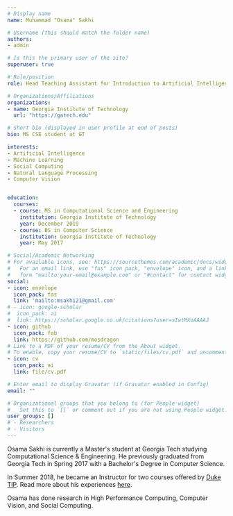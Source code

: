 ```yaml
---
# Display name
name: Muhammad "Osama" Sakhi

# Username (this should match the folder name)
authors:
- admin

# Is this the primary user of the site?
superuser: true

# Role/position
role: Head Teaching Assistant for Introduction to Artificial Intelligence

# Organizations/Affiliations
organizations:
- name: Georgia Institute of Technology
  url: "https://gatech.edu"

# Short bio (displayed in user profile at end of posts)
bio: MS CSE student at GT

interests:
- Artificial Intelligence
- Machine Learning
- Social Computing
- Natural Language Processing
- Computer Vision


education:
  courses:
  - course: MS in Computational Science and Engineering
    institution: Georgia Institute of Technology
    year: December 2019
  - course: BS in Computer Science
    institution: Georgia Institute of Technology
    year: May 2017

# Social/Academic Networking
# For available icons, see: https://sourcethemes.com/academic/docs/widgets/#icons
#   For an email link, use "fas" icon pack, "envelope" icon, and a link in the
#   form "mailto:your-email@example.com" or "#contact" for contact widget.
social:
- icon: envelope
  icon_pack: fas
  link: 'mailto:msakhi21@gmail.com'
# - icon: google-scholar
#  icon_pack: ai
#  link: https://scholar.google.co.uk/citations?user=sIwtMXoAAAAJ
- icon: github
  icon_pack: fab
  link: https://github.com/mosdragon
# Link to a PDF of your resume/CV from the About widget.
# To enable, copy your resume/CV to `static/files/cv.pdf` and uncomment the lines below.
- icon: cv
  icon_pack: ai
  link: file/cv.pdf

# Enter email to display Gravatar (if Gravatar enabled in Config)
email: ""

# Organizational groups that you belong to (for People widget)
#   Set this to `[]` or comment out if you are not using People widget.
user_groups: []
# - Researchers
# - Visitors
---
```


Osama Sakhi is currently a Master's student at Georgia Tech studying Computational Science & Engineering. He previously graduated from Georgia Tech in Spring 2017 with a Bachelor's Degree in Computer Science.

In Summer 2018, he became an Instructor for two courses offered by [Duke TIP](https://tip.duke.edu/). Read more about his experiences [here](/teaching/tip/).

Osama has done research in High Performance Computing, Computer Vision, and Social Computing.
